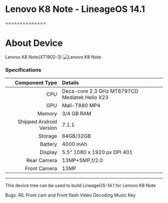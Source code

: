# Lenovo K8 Note - LineageOS 14.1
==============

# About Device

Lenovo K8 Note(XT1902-3)
![Lenovo K8 Note](https://cdn2.gsmarena.com/vv/pics/lenovo/lenovo-k8-note-5.jpg "Lenovo K8 Note")

### Specifications

Component Type | Details
-------:|:-------------------------
CPU     | Deca-core 2.3 GHz MT6797CD Mediatek Helio X23
GPU     | Mali-T880 MP4
Memory  | 3/4 GB RAM
Shipped Android Version | 7.1.1
Storage | 64GB/32GB
Battery | 4000 mAh
Display | 5.5" 1080 x 1920 px DPI 401
Rear Camera | 13MP+5MP,f/2.0
Front Camera | 13MP

---

This device tree can be used to build LineageOS-14.1 for Lenovo K8 Note

Bugs:
RIL
Front cam and Front flash
Video Decoding
Music Key